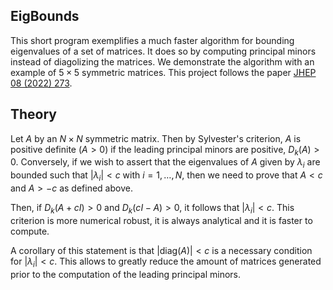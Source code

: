 ## EigBounds

This short program exemplifies a much faster algorithm for bounding eigenvalues of a set of matrices. It does so by computing principal minors instead of diagolizing the matrices.
We demonstrate the algorithm with an example of $5 \times 5$ symmetric matrices. This project follows the paper [JHEP 08 (2022) 273](https://link.springer.com/article/10.1007/JHEP08(2022)273).

## Theory

Let $A$ by an $N \times N$ symmetric matrix. Then by Sylvester's criterion, $A$ is positive definite ($A > 0$) if the leading principal minors are positive, $D_k(A) > 0$. Conversely, if we wish to assert that the eigenvalues of $A$ given by $\lambda_i$ are bounded such that $|\lambda_i| < c$ with $i = 1, \ldots, N$, then we need to prove that $A < c$ and $A > -c$ as defined above.

Then, if $D_k(A + cI) > 0$ and $D_k(cI - A) > 0$, it follows that $|\lambda_i| < c$. This criterion is more numerical robust, it is always analytical and it is faster to compute. 

A corollary of this statement is that $|\mathrm{diag}(A)| < c$ is a necessary condition for $|\lambda_i| < c$. This allows to greatly reduce the amount of matrices generated prior to the computation of the leading principal minors.
